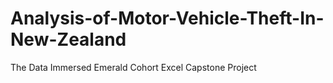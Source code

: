 # Analysis-of-Motor-Vehicle-Theft-In-New-Zealand
The Data Immersed Emerald Cohort Excel Capstone Project

